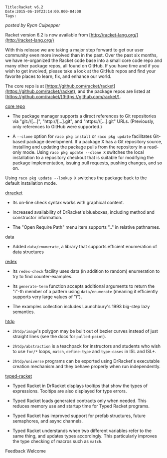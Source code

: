 
    Title:Racket v6.2
    Date:2015-06-19T23:14:00.000-04:00
    Tags:

*posted by Ryan Culpepper*

Racket version 6.2 is now available from [http://racket-lang.org/](http://racket-lang.org/)



With this release we are taking a major step forward to get our user community even more involved than in the past. Over the past six months, we have re-organized the Racket code base into a small core code repo and many other package repos, all found on GitHub. If you have time and if you wish to get involved, please take a look at the GitHub repos and find your favorite places to learn, fix, and enhance our world.



The core repo is at [https://github.com/racket/racket](https://github.com/racket/racket), and the package repos are listed at [https://github.com/racket/](https://github.com/racket/).



[core repo](https://github.com/racket/racket)



* The package manager supports a direct references to Git repositories via "git://[...]", "http://[...].git", and "https://[...].git" URLs. (Previously, only references to GitHub were supported.)

* A `--clone` option for `raco pkg install` or `raco pkg update` facilitates Git-based package development. If a package X has a Git repository source, installing and updating the package pulls from the repository in a read-only mode. Using `raco pkg update --clone X` switches the local installation to a repository checkout that is suitable for modifying the package implementation, issuing pull requests, pushing changes, and so on.

Using `raco pkg update --lookup X` switches the package back to the default installation mode.

[drracket](https://github.com/racket/drracket)



* Its on-line check syntax works with graphical content.

* Increased availability of DrRacket's blueboxes, including method and constructor information.

* The "Open Require Path" menu item supports ".." in relative pathnames.

[data](https://github.com/racket/data)



* Added `data/enumerate`, a library that supports efficient enumeration of data structures

[redex](https://github.com/racket/redex)



* Its `redex-check` facility uses data (in addition to random) enumeration to try to find counter-examples.

* Its `generate-term` function accepts additional arguments to return the "i"-th member of a pattern using `data/enumerate` (meaning it efficiently supports very large values of "i").

* The examples collection includes Launchbury's 1993 big-step lazy semantics.

[htdp](https://github.com/racket/htdp)



* `2htdp/image`'s polygon may be built out of bezier curves instead of just straight lines (see the docs for `pulled-point`).

* `2htdp/abstraction` is a teachpack for instructors and students who wish to use `for/*` loops, `match`, `define-type` and `type-cases` in ISL and ISL+.

* `2htdp/universe` programs can be exported using DrRacket's executable creation mechanism and they behave properly when run independently.

[typed-racket  ](https://github.com/racket/typed-racket)



* Typed Racket in DrRacket displays tooltips that show the types of expressions. Tooltips are also displayed for type errors.

* Typed Racket loads generated contracts only when needed. This reduces memory use and startup time for Typed Racket programs.

* Typed Racket has improved support for prefab structures, future semaphores, and async channels.

* Typed Racket understands when two different variables refer to the same thing, and updates types accordingly. This particularly improves the type checking of macros such as `match`.



Feedback Welcome
